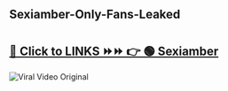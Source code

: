 
 ## Sexiamber-Only-Fans-Leaked

# <h2><a href="https://clipsfans.com/Sexiamber&ref=git">🔗 Click to LINKS ⏩⏩ 👉 🟢 Sexiamber </a></h2>

<a href="https://clipsfans.com/Sexiamber&ref=git" rel="nofollow" data-target="animated-image.originalLink"><img src="https://i.ibb.co.com/xMMVF88/686577567.gif" alt="Viral Video Original" style="max-width: 100%; display: inline-block;" data-target="animated-image.originalImage"></a>

